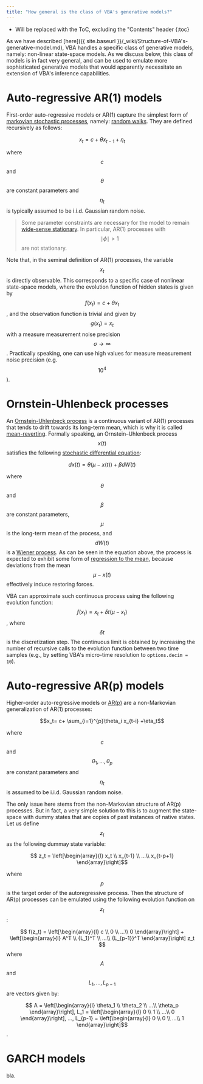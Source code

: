 ```yaml
---
title: "How general is the class of VBA's generative models?"
---
```

* Will be replaced with the ToC, excluding the "Contents" header
{:toc}

As we have described [here]({{ site.baseurl }}/_wiki/Structure-of-VBA's-generative-model.md), VBA handles a specific class of generative models, namely: non-linear state-space models. As we discuss below, this class of models is in fact very general, and can be used to emulate more sophisticated generative models that would apparently necessitate an extension of VBA's inference capabilities.


# Auto-regressive AR(1) models

First-order auto-regressive models or AR(1) capture the simplest form of [markovian stochastic processes](https://en.wikipedia.org/wiki/Markov_chain), namely: [random walks](https://en.wikipedia.org/wiki/Random_walk). They are defined recursively as follows:

$$x_t= c+ \theta x_{t-1} +\eta_t$$

where $$c$$ and $$\theta$$ are constant parameters and $$\eta_t$$ is typically assumed to be i.i.d. Gaussian random noise.

> Some parameter constraints are necessary for the model to remain [wide-sense stationary](https://en.wikipedia.org/wiki/Stationary_process#Weak_or_wide-sense_stationarity). In particular, AR(1) processes with $$\mid \phi \mid >1$$ are not stationary.

Note that, in the seminal definition of AR(1) processes, the variable $$x_t$$ is directly observable. This corresponds to a specific case of nonlinear state-space models, where the evolution function of hidden states is given by $$f(x_t)=c+\theta x_t$$, and the observation function is trivial and given by $$g(x_t) = x_t$$ with a measure measurement noise precision $$\sigma \rightarrow \infty$$. Practically speaking, one can use high values for measure measurement noise precision (e.g. $$10^4$$).


# Ornstein-Uhlenbeck processes

An [Ornstein-Uhlenbeck process](https://en.wikipedia.org/wiki/Ornstein%E2%80%93Uhlenbeck_process) is a continuous variant of AR(1) processes that tends to drift towards its long-term mean, which is why it is called [mean-reverting](https://en.wikipedia.org/wiki/Mean_reversion_(finance)). Formally speaking, an Ornstein–Uhlenbeck process $$x(t)$$ satisfies the following [stochastic differential equation](https://en.wikipedia.org/wiki/Stochastic_differential_equation):

$$dx(t) = \theta\left(\mu-x(t)\right) + \beta dW(t)$$

where $$\theta$$ and $$\beta$$ are constant parameters, $$\mu$$ is the long-term mean of the process, and $$dW(t)$$ is a [Wiener process](https://en.wikipedia.org/wiki/Wiener_process). As can be seen in the equation above, the process is expected to exhibit some form of [regression to the mean](https://en.wikipedia.org/wiki/Regression_toward_the_mean), because deviations from the mean $$\mu-x(t)$$ effectively induce restoring forces.

VBA can approximate such continuous process using the following evolution function: $$f(x_t)=x_t+\delta t \left(\mu-x_t\right)$$, where $$\delta t$$ is the discretization step. The continuous limit is obtained by increasing the number of recursive calls to the evolution function between two time samples (e.g., by setting VBA's micro-time resolution to `options.decim = 10`). 


# Auto-regressive AR(p) models

Higher-order auto-regressive models or [AR(p)](https://en.wikipedia.org/wiki/Autoregressive_model) are a non-Markovian generalization of AR(1) processes:

$$x_t= c+ \sum_{i=1}^{p}\theta_i x_{t-i} +\eta_t$$

where $$c$$ and $$\theta_1,...,\theta_p$$ are constant parameters and $$\eta_t$$ is assumed to be i.i.d. Gaussian random noise.

The only issue here stems from the non-Markovian structure of AR(p) processes. But in fact, a very simple solution to this is to augment the state-space with dummy states that are copies of past instances of native states. Let us define $$z_t$$ as the following dummay state variable:

$$ z_t = \left[\begin{array}{l} x_t \\ x_{t-1} \\ ...\\ x_{t-p+1} \end{array}\right]$$

where $$p$$ is the target order of the autoregressive process. Then the structure of AR(p) processes can be emulated using the following evolution function on $$z_t$$:

$$ f(z_t) = \left[\begin{array}{l} c \\ 0 \\ ...\\ 0 \end{array}\right] + \left[\begin{array}{l} A^T \\ {L_1}^T \\ ...\\ {L_{p-1}}^T \end{array}\right] z_t $$ where $$A$$ and $$L_1,...,L_{p-1}$$ are vectors given by:

$$ A = \left[\begin{array}{l} \theta_1 \\ \theta_2 \\ ...\\ \theta_p \end{array}\right], L_1 = \left[\begin{array}{l} 0 \\ 1 \\ ...\\ 0 \end{array}\right], ..., L_{p-1} = \left[\begin{array}{l} 0 \\ 0 \\ ...\\ 1 \end{array}\right]$$.




# GARCH models

bla.



